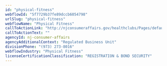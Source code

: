 ```yaml
---
id: "physical-fitness"
webflowId: "5f7729b37fe89dccb6054798"
urlSlug: "physical-fitness"
webflowName: "Physical Fitness"
callToActionLink: "http://njconsumeraffairs.gov/healthclubs/Pages/default.aspx"
callToActionText: ""
agencyId: nj-consumer-affairs
agencyAdditionalContext: "Regulated Business Unit"
divisionPhone: "(973) 273-8016"
webflowIndustry: "Physical Fitness"
licenseCertificationClassification: "REGISTRATION & BOND SECURITY"
---
```

